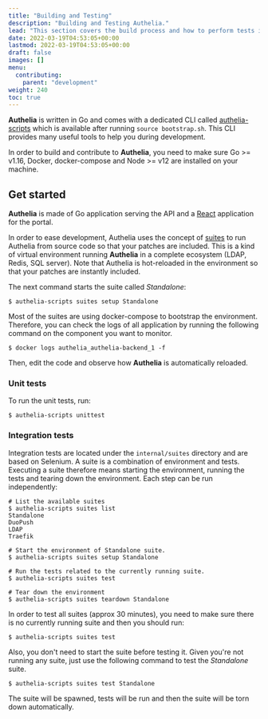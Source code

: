 ```yaml
---
title: "Building and Testing"
description: "Building and Testing Authelia."
lead: "This section covers the build process and how to perform tests in development."
date: 2022-03-19T04:53:05+00:00
lastmod: 2022-03-19T04:53:05+00:00
draft: false
images: []
menu:
  contributing:
    parent: "development"
weight: 240
toc: true
---
```


**Authelia** is written in Go and comes with a dedicated CLI called [authelia-scripts](./reference-authelia-scripts.md)
which is available after running `source bootstrap.sh`. This CLI provides many useful tools to help you during
development.

In order to build and contribute to **Authelia**, you need to make sure Go >= v1.16, Docker, docker-compose and
Node >= v12 are installed on your machine.

## Get started

**Authelia** is made of Go application serving the API and a [React](https://reactjs.org/) application for the portal.

In order to ease development, Authelia uses the concept of [suites] to run Authelia from source code so that your
patches are included. This is a kind of virtual environment running **Authelia** in a complete ecosystem
(LDAP, Redis, SQL server). Note that Authelia is hot-reloaded in the environment so that your patches are instantly
included.

The next command starts the suite called *Standalone*:

```console
$ authelia-scripts suites setup Standalone
```

Most of the suites are using docker-compose to bootstrap the environment. Therefore, you can check the logs of all
application by running the following command on the component you want to monitor.

```console
$ docker logs authelia_authelia-backend_1 -f
```

Then, edit the code and observe how **Authelia** is automatically reloaded.

### Unit tests

To run the unit tests, run:

```console
$ authelia-scripts unittest
```

### Integration tests

Integration tests are located under the `internal/suites` directory and are based on Selenium. A suite is a combination
of environment and tests. Executing a suite therefore means starting the environment, running the tests and tearing down
the environment. Each step can be run independently:

```console
# List the available suites
$ authelia-scripts suites list
Standalone
DuoPush
LDAP
Traefik

# Start the environment of Standalone suite.
$ authelia-scripts suites setup Standalone

# Run the tests related to the currently running suite.
$ authelia-scripts suites test

# Tear down the environment
$ authelia-scripts suites teardown Standalone
```

In order to test all suites (approx 30 minutes), you need to make sure there is no currently running suite and then you
should run:

```console
$ authelia-scripts suites test
```

Also, you don't need to start the suite before testing it. Given you're not running any suite, just use the following
command to test the *Standalone* suite.

```console
$ authelia-scripts suites test Standalone
```

The suite will be spawned, tests will be run and then the suite will be torn down automatically.

[suites]: ./integration-suites.md
